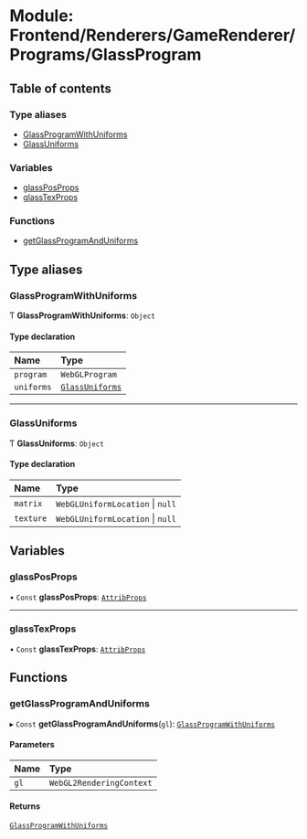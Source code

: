# Module: Frontend/Renderers/GameRenderer/Programs/GlassProgram

## Table of contents

### Type aliases

- [GlassProgramWithUniforms](Frontend_Renderers_GameRenderer_Programs_GlassProgram.md#glassprogramwithuniforms)
- [GlassUniforms](Frontend_Renderers_GameRenderer_Programs_GlassProgram.md#glassuniforms)

### Variables

- [glassPosProps](Frontend_Renderers_GameRenderer_Programs_GlassProgram.md#glassposprops)
- [glassTexProps](Frontend_Renderers_GameRenderer_Programs_GlassProgram.md#glasstexprops)

### Functions

- [getGlassProgramAndUniforms](Frontend_Renderers_GameRenderer_Programs_GlassProgram.md#getglassprogramanduniforms)

## Type aliases

### GlassProgramWithUniforms

Ƭ **GlassProgramWithUniforms**: `Object`

#### Type declaration

| Name       | Type                                                                                      |
| :--------- | :---------------------------------------------------------------------------------------- |
| `program`  | `WebGLProgram`                                                                            |
| `uniforms` | [`GlassUniforms`](Frontend_Renderers_GameRenderer_Programs_GlassProgram.md#glassuniforms) |

---

### GlassUniforms

Ƭ **GlassUniforms**: `Object`

#### Type declaration

| Name      | Type                             |
| :-------- | :------------------------------- |
| `matrix`  | `WebGLUniformLocation` \| `null` |
| `texture` | `WebGLUniformLocation` \| `null` |

## Variables

### glassPosProps

• `Const` **glassPosProps**: [`AttribProps`](Frontend_Renderers_GameRenderer_EngineTypes.md#attribprops)

---

### glassTexProps

• `Const` **glassTexProps**: [`AttribProps`](Frontend_Renderers_GameRenderer_EngineTypes.md#attribprops)

## Functions

### getGlassProgramAndUniforms

▸ `Const` **getGlassProgramAndUniforms**(`gl`): [`GlassProgramWithUniforms`](Frontend_Renderers_GameRenderer_Programs_GlassProgram.md#glassprogramwithuniforms)

#### Parameters

| Name | Type                     |
| :--- | :----------------------- |
| `gl` | `WebGL2RenderingContext` |

#### Returns

[`GlassProgramWithUniforms`](Frontend_Renderers_GameRenderer_Programs_GlassProgram.md#glassprogramwithuniforms)
